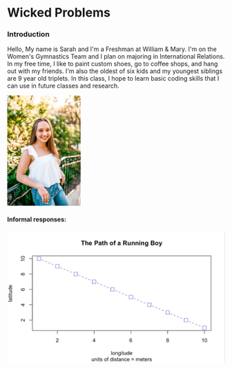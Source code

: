 # Wicked Problems
### Introduction
Hello, My name is Sarah and I'm a Freshman at William & Mary. I'm on the Women's Gymnastics Team and I plan on majoring in International Relations. In my free time, I like to paint custom shoes, go to coffee shops, and hang out with my friends. I'm also the oldest of six kids and my youngest siblings are 9 year old triplets. In this class, I hope to learn basic coding skills that I can use in future classes and research.

<img src="AE7048B0-970D-4647-95A0-AD7F4E24C127_1_105_c.jpeg" width = "170" height = "256"/> 

#### Informal responses:
<img src="ACE9D1D4-E087-435D-8270-06CE909951C8_1_105_c.jpeg">
 <img src="
#### Projects:
